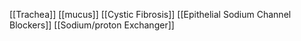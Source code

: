 [[Trachea]]
[[mucus]]
[[Cystic Fibrosis]]
[[Epithelial Sodium Channel Blockers]]
[[Sodium/proton Exchanger]]
